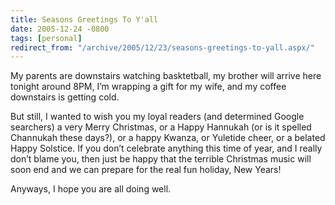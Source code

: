 ```yaml
---
title: Seasons Greetings To Y'all
date: 2005-12-24 -0800
tags: [personal]
redirect_from: "/archive/2005/12/23/seasons-greetings-to-yall.aspx/"
---
```


My parents are downstairs watching basktetball, my brother will arrive
here tonight around 8PM, I’m wrapping a gift for my wife, and my coffee
downstairs is getting cold.

But still, I wanted to wish you my loyal readers (and determined Google
searchers) a very Merry Christmas, or a Happy Hannukah (or is it spelled
Channukah these days?), or a happy Kwanza, or Yuletide cheer, or a
belated Happy Solstice. If you don’t celebrate anything this time of
year, and I really don’t blame you, then just be happy that the terrible
Christmas music will soon end and we can prepare for the real fun
holiday, New Years!

Anyways, I hope you are all doing well.

